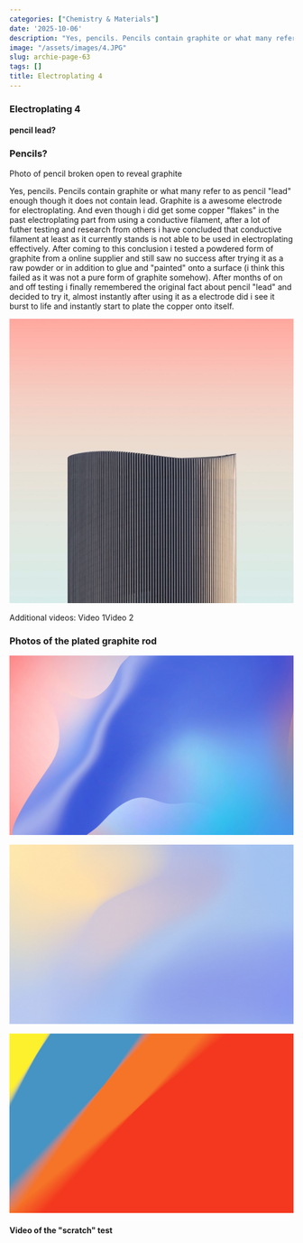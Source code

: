 ```yaml
---
categories: ["Chemistry & Materials"]
date: '2025-10-06'
description: "Yes, pencils. Pencils contain graphite or what many refer to as pencil lead, even though it does not contain lead. Graphite is an awesome electrode for electroplating."
image: "/assets/images/4.JPG"
slug: archie-page-63
tags: []
title: Electroplating 4
---
```



### Electroplating 4


#### pencil lead?




### Pencils?


Photo of pencil broken open to reveal graphite


Yes, pencils. Pencils contain graphite or what many refer to as pencil "lead" enough though it does not contain lead. Graphite is a awesome electrode for electroplating. And even though i did get some copper "flakes" in the past electroplating part from using a conductive filament, after a lot of futher testing and research from others i have concluded that conductive filament at least as it currently stands is not able to be used in electroplating effectively. After coming to this conclusion i tested a powdered form of graphite from a online supplier and still saw no success after trying it as a raw powder or in addition to glue and "painted" onto a surface (i think this failed as it was not a pure form of graphite somehow). After months of on and off testing i finally remembered the original fact about pencil "lead" and decided to try it, almost instantly after using it as a electrode did i see it burst to life and instantly start to plate the copper onto itself.


![Mobirise Website Builder](/assets/images/4.JPG)




Additional videos: Video 1Video 2




### Photos of the plated graphite rod




![Mobirise Website Builder](/assets/images/background3.JPG)


![Mobirise Website Builder](/assets/images/background5.JPG)


![Mobirise Website Builder](/assets/images/background8.JPG)




#### Video of the "scratch" test


